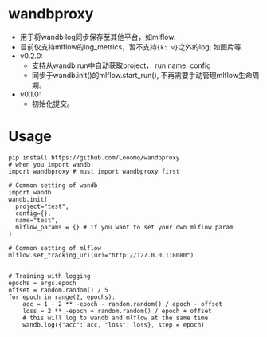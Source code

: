 # wandbproxy
* 用于将wandb log同步保存至其他平台，如mlflow.
* 目前仅支持mlflow的log_metrics，暂不支持`{k: v}`之外的log, 如图片等.
* v0.2.0: 
  * 支持从wandb run中自动获取project， run name, config
  * 同步于wandb.init()的mlflow.start_run(), 不再需要手动管理mlflow生命周期。
* v0.1.0:
  * 初始化提交。 
# Usage
```
pip install https://github.com/Looomo/wandbproxy
# when you import wandb:
import wandbproxy # must import wandbproxy first

# Common setting of wandb
import wandb
wandb.init(
  project="test",
  config={},
  name="test",
  mlflow_params = {} # if you want to set your own mlflow param
)

# Common setting of mlflow
mlflow.set_tracking_uri(uri="http://127.0.0.1:8080")


# Training with logging
epochs = args.epoch
offset = random.random() / 5
for epoch in range(2, epochs):
    acc = 1 - 2 ** -epoch - random.random() / epoch - offset
    loss = 2 ** -epoch + random.random() / epoch + offset
    # this will log to wandb and mlflow at the same time
    wandb.log({"acc": acc, "loss": loss}, step = epoch)


```